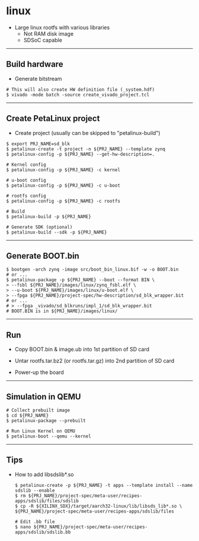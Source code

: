 # linux

- Large linux rootfs with various libraries
  - Not RAM disk image
  - SDSoC capable

***

## Build hardware

- Generate bitstream

```shell-session
# This will also create HW definition file (_system.hdf)
$ vivado -mode batch -source create_vivado_project.tcl
```

***

## Create PetaLinux project

- Create project (usually can be skipped to "petalinux-build")

```shell-session
$ export PRJ_NAME=sd_blk
$ petalinux-create -t project -n ${PRJ_NAME} --template zynq
$ petalinux-config -p ${PRJ_NAME} --get-hw-description=.

# Kernel config
$ petalinux-config -p ${PRJ_NAME} -c kernel

# u-boot config
$ petalinux-config -p ${PRJ_NAME} -c u-boot

# rootfs config
$ petalinux-config -p ${PRJ_NAME} -c rootfs

# Build
$ petalinux-build -p ${PRJ_NAME}

# Generate SDK (optional)
$ petalinux-build --sdk -p ${PRJ_NAME}
```

***

## Generate BOOT.bin

```shell-session
$ bootgen -arch zynq -image src/boot_bin_linux.bif -w -o BOOT.bin
# or ...
$ petalinux-package -p ${PRJ_NAME} --boot --format BIN \
> --fsbl ${PRJ_NAME}/images/linux/zynq_fsbl.elf \
> --u-boot ${PRJ_NAME}/images/linux/u-boot.elf \
> --fpga ${PRJ_NAME}/project-spec/hw-description/sd_blk_wrapper.bit
# or ...
# > --fpga _vivado/sd_blkruns/impl_1/sd_blk_wrapper.bit
# BOOT.BIN is in ${PRJ_NAME}/images/linux/
```

***

## Run

- Copy BOOT.bin & image.ub into 1st partition of SD card

- Untar rootfs.tar.bz2 (or rootfs.tar.gz) into 2nd partition of SD card

- Power-up the board

***

## Simulation in QEMU

```shell-session
# Collect prebuilt image
$ cd ${PRJ_NAME}
$ petalinux-package --prebuilt

# Run Linux Kernel on QEMU
$ petalinux-boot --qemu --kernel
```

***

## Tips

- How to add libsdslib*.so

    ```shell-session
    $ petalinux-create -p ${PRJ_NAME} -t apps --template install --name sdslib --enable
    $ rm ${PRJ_NAME}/project-spec/meta-user/recipes-apps/sdslib/files/sdslib
    $ cp -R ${XILINX_SDX}/target/aarch32-linux/lib/libsds_lib*.so \
    ${PRJ_NAME}/project-spec/meta-user/recipes-apps/sdslib/files

    # Edit .bb file
    $ nano ${PRJ_NAME}/project-spec/meta-user/recipes-apps/sdslib/sdslib.bb
    ```
